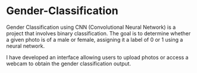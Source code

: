# Gender-Classification

Gender Classification using CNN (Convolutional Neural Network) is a project that involves binary classification. The goal is to determine whether a given photo is of a male or female, assigning it a label of 0 or 1 using a neural network.

I have developed an interface allowing users to upload photos or access a webcam to obtain the gender classification output.
